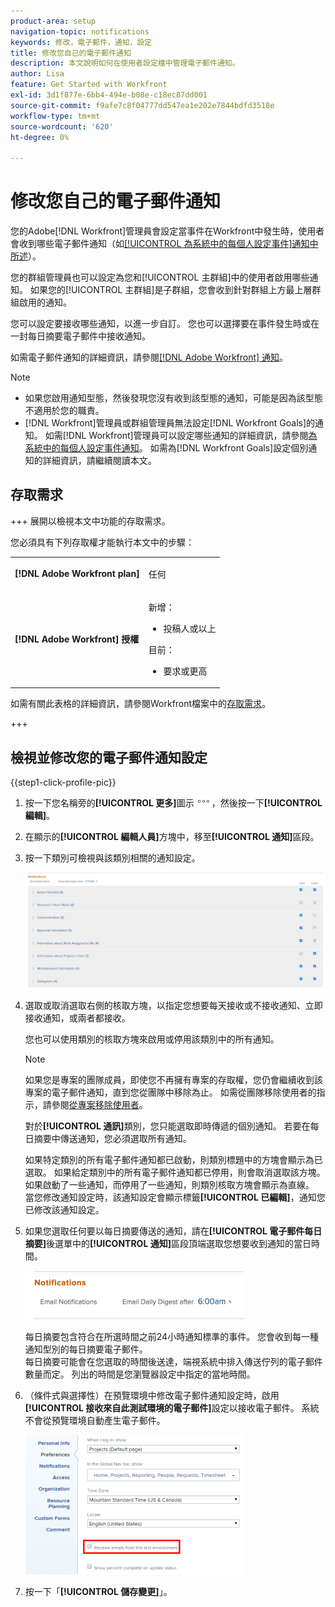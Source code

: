 ```yaml
---
product-area: setup
navigation-topic: notifications
keywords: 修改，電子郵件，通知，設定
title: 修改您自己的電子郵件通知
description: 本文說明如何在使用者設定檔中管理電子郵件通知。
author: Lisa
feature: Get Started with Workfront
exl-id: 3d1f877e-6bb4-494e-b08e-c18ec87dd001
source-git-commit: f9afe7c8f04777dd547ea1e202e7844bdfd3518e
workflow-type: tm+mt
source-wordcount: '620'
ht-degree: 0%

---
```


# 修改您自己的電子郵件通知

<!-- Audited: 1/2024 -->

您的Adobe[!DNL Workfront]管理員會設定當事件在Workfront中發生時，使用者會收到哪些電子郵件通知（如[[!UICONTROL 為系統中的每個人設定事件]通知中所述](../../administration-and-setup/manage-workfront/emails/configure-event-notifications-for-everyone-in-the-system.md)）。

您的群組管理員也可以設定為您和[!UICONTROL 主群組]中的使用者啟用哪些通知。 如果您的[!UICONTROL 主群組]是子群組，您會收到針對群組上方最上層群組啟用的通知。

您可以設定要接收哪些通知，以進一步自訂。 您也可以選擇要在事件發生時或在一封每日摘要電子郵件中接收通知。

如需電子郵件通知的詳細資訊，請參閱[[!DNL Adobe Workfront] 通知](../../workfront-basics/using-notifications/wf-notifications.md)。

>[!NOTE]
>
>* 如果您啟用通知型態，然後發現您沒有收到該型態的通知，可能是因為該型態不適用於您的職責。
>* [!DNL Workfront]管理員或群組管理員無法設定[!DNL Workfront Goals]的通知。 如需[!DNL Workfront]管理員可以設定哪些通知的詳細資訊，請參閱[為系統中的每個人設定事件通知](../../administration-and-setup/manage-workfront/emails/configure-event-notifications-for-everyone-in-the-system.md)。 如需為[!DNL Workfront Goals]設定個別通知的詳細資訊，請繼續閱讀本文。
>

## 存取需求

+++ 展開以檢視本文中功能的存取需求。

您必須具有下列存取權才能執行本文中的步驟：

<table style="table-layout:auto"> 
 <col> 
 </col> 
 <col> 
 </col> 
 <tbody> 
  <tr> 
   <td role="rowheader"><strong>[!DNL Adobe Workfront plan]</strong></td> 
   <td> <p>任何</p> </td> 
  </tr> 
  <tr> 
   <td role="rowheader"><strong>[!DNL Adobe Workfront] 授權</strong></td> 
   <td>  <p>新增：</p> 
   <ul><li>投稿人或以上</li></ul>
   <p>目前：</p>
   <ul><li>要求或更高</li></ul>
   </td> 
  </tr> 
 </tbody> 
</table>

如需有關此表格的詳細資訊，請參閱Workfront檔案中的[存取需求](/help/quicksilver/administration-and-setup/add-users/access-levels-and-object-permissions/access-level-requirements-in-documentation.md)。

+++

## 檢視並修改您的電子郵件通知設定

{{step1-click-profile-pic}}

1. 按一下您名稱旁的&#x200B;**[!UICONTROL 更多]**&#x200B;圖示![](assets/more-icon.png)，然後按一下&#x200B;**[!UICONTROL 編輯]**。

1. 在顯示的&#x200B;**[!UICONTROL 編輯人員]**&#x200B;方塊中，移至&#x200B;**[!UICONTROL 通知]**&#x200B;區段。

1. 按一下類別可檢視與該類別相關的通知設定。

   ![](assets/my-profile-notifications.png)

1. 選取或取消選取右側的核取方塊，以指定您想要每天接收或不接收通知、立即接收通知，或兩者都接收。

   您也可以使用類別的核取方塊來啟用或停用該類別中的所有通知。

   >[!NOTE]
   >
   >如果您是專案的團隊成員，即使您不再擁有專案的存取權，您仍會繼續收到該專案的電子郵件通知，直到您從團隊中移除為止。 如需從團隊移除使用者的指示，請參閱[從專案移除使用者](../../manage-work/projects/manage-projects/remove-users-from-projects.md)。

   對於&#x200B;**[!UICONTROL 通訊]**&#x200B;類別，您只能選取即時傳遞的個別通知。 若要在每日摘要中傳送通知，您必須選取所有通知。

   如果特定類別的所有電子郵件通知都已啟動，則類別標題中的方塊會顯示為已選取。 如果給定類別中的所有電子郵件通知都已停用，則會取消選取該方塊。 如果啟動了一些通知，而停用了一些通知，則類別核取方塊會顯示為直線。\
   當您修改通知設定時，該通知設定會顯示標籤&#x200B;**[!UICONTROL 已編輯]**，通知您已修改該通知設定。

1. 如果您選取任何要以每日摘要傳送的通知，請在&#x200B;**[!UICONTROL 電子郵件每日摘要]**&#x200B;後選單中的&#x200B;**[!UICONTROL 通知]**&#x200B;區段頂端選取您想要收到通知的當日時間。

   ![](assets/digest-time-stamp-my-settings-350x78.png)

   每日摘要包含符合在所選時間之前24小時通知標準的事件。 您會收到每一種通知型別的每日摘要電子郵件。\
   每日摘要可能會在您選取的時間後送達，端視系統中排入傳送佇列的電子郵件數量而定。 列出的時間是您瀏覽器設定中指定的當地時間。

1. （條件式與選擇性）在預覽環境中修改電子郵件通知設定時，啟用&#x200B;**[!UICONTROL 接收來自此測試環境的電子郵件]**&#x200B;設定以接收電子郵件。 系統不會從預覽環境自動產生電子郵件。

   ![](assets/receive-emails-from-sandbox-setting-edit-350x223.png)

1. 按一下「**[!UICONTROL 儲存變更]**」。
